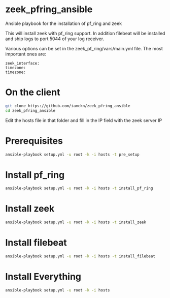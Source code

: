 # zeek_pfring_ansible
Ansible playbook for the installation of pf_ring and zeek

This will install zeek with pf_ring support. In addition filebeat will be installed and ship logs to port 5044 of your log receiver.

Various options can be set in the zeek_pf_ring/vars/main.yml file. The most important ones are:

```
zeek_interface:
timezone:
timezone:
```

# On the client

```bash
git clone https://github.com/iamckn/zeek_pfring_ansible
cd zeek_pfring_ansible
```

Edit the hosts file in that folder and fill in the IP field with the zeek server IP

# Prerequisites

```bash
ansible-playbook setup.yml -u root -k -i hosts -t pre_setup
```

# Install pf_ring

```bash
ansible-playbook setup.yml -u root -k -i hosts -t install_pf_ring
```

# Install zeek

```bash
ansible-playbook setup.yml -u root -k -i hosts -t install_zeek
```

# Install filebeat

```bash
ansible-playbook setup.yml -u root -k -i hosts -t install_filebeat
```

# Install Everything

```bash
ansible-playbook setup.yml -u root -k -i hosts
```

